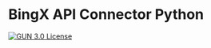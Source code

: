 # BingX API Connector Python

[![GUN 3.0 License][license-shield]][license-url]

[license-shield]: https://img.shields.io/github/license/Ming119/bingX-connector-python
[license-url]: https://www.gnu.org/licenses/gpl-3.0.en.html